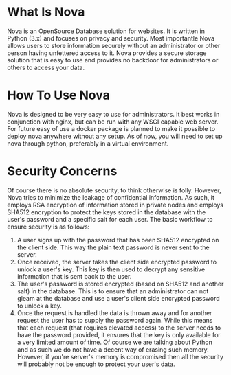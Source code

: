 # What Is Nova
Nova is an OpenSource Database solution for websites. It is written in Python (3.x) and focuses on privacy and security. Most importantle Nova allows users to store information securely without an administrator or other person having unfettered access to it. Nova provides a secure storage solution that is easy to use and provides no backdoor for administrators or others to access your data.

# How To Use Nova
Nova is designed to be very easy to use for administrators. It best works in conjunction with nginx, but can be run with any WSGI capable web server. For future easy of use a docker package is planned to make it possible to deploy nova anywhere without any setup. As of now, you will need to set up nova through python, preferably in a virtual environment.

# Security Concerns
Of course there is no absolute security, to think otherwise is folly. However, Nova tries to minimize the leakage of confidential information. As such, it employs RSA encryption of information stored in private nodes and employs SHA512 encryption to protect the keys stored in the database with the user's password and a specific salt for each user. The basic workflow to ensure security is as follows:
1. A user signs up with the password that has been SHA512 encrypted on the client side. This way the plain text password is never sent to the server.
2. Once received, the server takes the client side encrypted password to unlock a user's key. This key is then used to decrypt any sensitive information that is sent back to the user.
3. The user's password is stored encrypted (based on SHA512 and another salt) in the database. This is to ensure that an administrator can not gleam at the database and use a user's client side encrypted password to unlock a key.
4. Once the request is handled the data is thrown away and for another request the user has to supply the password again.
While this means that each request (that requires elevated access) to the server needs to have the password provided, it ensures that the key is only available for a very limited amount of time.
Of course we are talking about Python and as such we do not have a decent way of erasing such memory. However, if you're server's memory is compromised then all the security will probably not be enough to protect your user's data.
